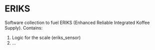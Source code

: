 # ERIKS
Software collection to fuel ERIKS (Enhanced Reliable Integrated Koffee Supply).
Contains:
1. Logic for the scale (eriks_sensor)
2. ...
